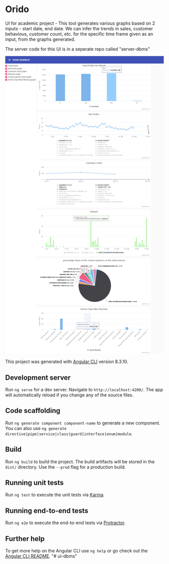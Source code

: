 # Orido 
UI for academic project - This tool generates various graphs based on 2 inputs - start date, end date. We can infer the trends in sales, customer behavious, customer count, etc. for the specific time frame given as an input, from the graphs generated.

The server code for this UI is in a seperate repo called "server-dbms"

![alt text](https://github.com/ruthvik123/ui-dbms/blob/master/Orido%20dashboard.png)

This project was generated with [Angular CLI](https://github.com/angular/angular-cli) version 8.3.10.

## Development server

Run `ng serve` for a dev server. Navigate to `http://localhost:4200/`. The app will automatically reload if you change any of the source files.

## Code scaffolding

Run `ng generate component component-name` to generate a new component. You can also use `ng generate directive|pipe|service|class|guard|interface|enum|module`.

## Build

Run `ng build` to build the project. The build artifacts will be stored in the `dist/` directory. Use the `--prod` flag for a production build.

## Running unit tests

Run `ng test` to execute the unit tests via [Karma](https://karma-runner.github.io).

## Running end-to-end tests

Run `ng e2e` to execute the end-to-end tests via [Protractor](http://www.protractortest.org/).

## Further help

To get more help on the Angular CLI use `ng help` or go check out the [Angular CLI README](https://github.com/angular/angular-cli/blob/master/README.md).
"# ui-dbms" 
